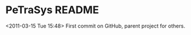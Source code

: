 PeTraSys README
===============

<2011-03-15 Tue 15:48> First commit on GitHub, parent project for others.
